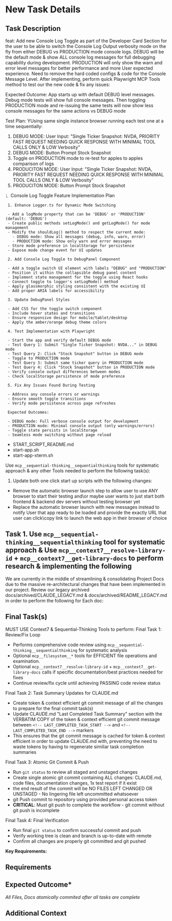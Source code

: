 # New Task Details

## Task Description

feat: Add new Console Log Toggle as part of the Developer Card Section for the user to be able to switch the Console Log Output verbosity mode on the fly from either DEBUG vs PRODUCTION mode console logs.  DEBUG will be the default mode & show ALL console log messages for full debugging capability during development.  PRODUCTION will only show the warn and error level messages for better performance and more User expected experience.  Need to remove the hard coded configs & code for the Console Message Level.  After implementing, perform quick Playwright MCP Tools method to test our the new code & fix any issues:

Expected Outcome: App starts up with default DEBUG level messages. Debug mode tests will show full console messages.  Then toggling PRODUCTION mode and re-issuing the same tests will now show less console messages for the same actions vs DEBUG mode

Test Plan: YUsing same single instance browser running each test one at a time sequentially:

1. DEBUG MODE: User Input: "Single Ticker Snapshot: NVDA, PRIORITY FAST REQUEST NEEDING QUICK RESPONSE WITH MINIMAL TOOL CALLS ONLY & LOW Verbosity"
2. DEBUG MODE: Button Prompt Stock Snapshot
3. Toggle on PRODUCTION mode to re-test for apples to apples comparison of logs
4. PRODUCITON MODE: User Input: "Single Ticker Snapshot: NVDA, PRIORITY FAST REQUEST NEEDING QUICK RESPONSE WITH MINIMAL TOOL CALLS ONLY & LOW Verbosity"
5. PRODUCITON MODE: Button Prompt Stock Snapshot

  ⎿  Console Log Toggle Feature Implementation Plan

     1. Enhance Logger.ts for Dynamic Mode Switching

     - Add a logMode property that can be 'DEBUG' or 'PRODUCTION' (default: 'DEBUG')
     - Create public methods setLogMode() and getLogMode() for mode management
     - Modify the shouldLog() method to respect the current mode:
       - DEBUG mode: Show all messages (debug, info, warn, error)
       - PRODUCTION mode: Show only warn and error messages
     - Store mode preference in localStorage for persistence
     - Expose mode change event for UI updates

     2. Add Console Log Toggle to DebugPanel Component

     - Add a toggle switch UI element with labels "DEBUG" and "PRODUCTION"
     - Position it within the collapsible debug panel content
     - Implement state management for the toggle using React hooks
     - Connect toggle to logger's setLogMode() method
     - Apply glassmorphic styling consistent with the existing UI
     - Add proper ARIA labels for accessibility

     3. Update DebugPanel Styles

     - Add CSS for the toggle switch component
     - Include hover states and transitions
     - Ensure responsive design for mobile/tablet/desktop
     - Apply the amber/orange debug theme colors

     4. Test Implementation with Playwright

     - Start the app and verify default DEBUG mode
     - Test Query 1: Submit "Single Ticker Snapshot: NVDA..." in DEBUG mode
     - Test Query 2: Click "Stock Snapshot" button in DEBUG mode
     - Toggle to PRODUCTION mode
     - Test Query 3: Submit same ticker query in PRODUCTION mode
     - Test Query 4: Click "Stock Snapshot" button in PRODUCTION mode
     - Verify console output differences between modes
     - Check localStorage persistence of mode preference

     5. Fix Any Issues Found During Testing

     - Address any console errors or warnings
     - Ensure smooth toggle transitions
     - Verify mode persistence across page refreshes

     Expected Outcomes:

     - DEBUG mode: Full verbose console output for development
     - PRODUCTION mode: Minimal console output (only warnings/errors)
     - Toggle state persists in localStorage
     - Seamless mode switching without page reload

- START_SCRIPT_README.md
- start-app.sh
- start-app-xterm.sh

Use `mcp__sequential-thinking__sequentialthinking` tools for systematic approach & any other Tools needed to perform the following task(s):

1. Update both one click start up scripts with the following changes:

- Remove the automatic browser launch step to allow user to use ANY browser to start their testing and\or maybe user wants to just start both frontend & backend dev servers without testing browser yet
- Replace the automatic browser launch with new messages instead to notify User that app ready to be loaded and provide the exactly URL that user can click\copy link to launch the web app in their browser of choice

## Task 1. Use `mcp__sequential-thinking__sequentialthinking` tool for systematic approach & Use `mcp__context7__resolve-library-id` + `mcp__context7__get-library-docs` to perform research & implementing the following

We are currently in the middle of streamlining & consolidating Project Docs due to the massive re-architectural changes that have been implemented in our project. Review our legacy archived docs/archived/CLAUDE_LEGACY.md & docs/archived/README_LEGACY.md in order to perform the following for Each doc:

## Final Task(s)

MUST USE Context7 & Sequential-Thinking Tools to perform: Final Task 1: Review/Fix Loop

- Performs comprehensive code review using `mcp__sequential-thinking__sequentialthinking` for systematic analysis
- Optional `mcp__filesystem__*` tools for EFFICIENT file operations and examination.
- Optional `mcp__context7__resolve-library-id` + `mcp__context7__get-library-docs` calls if specific documentation/best practices needed for fixes
- Continue review/fix cycle until achieving PASSING code review status

Final Task 2: Task Summary Updates for CLAUDE.md

- Create token & context efficient git commit message of all the changes to prepare for the final commit task(s)
- Update CLAUDE.md "Last Completed Task Summary" section with the VERBATIM COPY of the token & context efficient git commit message between `<!-- LAST_COMPLETED_TASK_START -->` and `<!-- LAST_COMPLETED_TASK_END -->` markers
- This ensures that the git commit message is cached for token & context efficient in order to update CLAUDE.md with, preventing the need to waste tokens by having to regenerate similiar task completion summaries

Final Task 3: Atomic Git Commit & Push

- Run `git status` to review all staged and unstaged changes
- Create single atomic git commit containing ALL changes: CLAUDE.md, code files, documentation changes, 1x test report if it exist
- the end result of the commit will be NO FILES LEFT CHANGED OR UNSTAGED - No lingering file left uncommitted whatsoever
- git Push commit to repository using provided personal access token
- **CRITICAL**: Must git push to complete the workflow - git commit without git push is incomplete

Final Task 4: Final Verification

- Run final `git status` to confirm successful commit and push
- Verify working tree is clean and branch is up-to-date with remote
- Confirm all changes are properly git committed and git pushed

**Key Requirements:**

## Requirements

## Expected Outcome*

*All Files, Docs atomically commited after all tasks are complete*

## Additional Context
